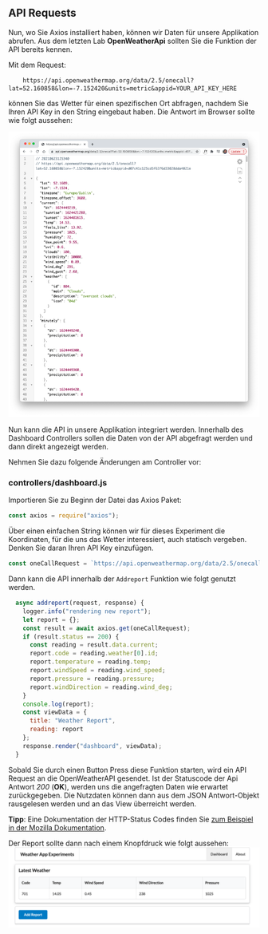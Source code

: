 ## API Requests

Nun, wo Sie Axios installiert haben, können wir Daten für unsere Applikation abrufen. 
Aus dem letzten Lab **OpenWeatherApi** sollten Sie die Funktion der API bereits kennen.

Mit dem Request:
```text
    https://api.openweathermap.org/data/2.5/onecall?lat=52.160858&lon=-7.152420&units=metric&appid=YOUR_API_KEY_HERE
```
können Sie das Wetter für einen spezifischen Ort abfragen, nachdem Sie Ihren API Key in den String eingebaut haben.
Die Antwort im Browser sollte wie folgt aussehen:

![img.png](img/API_Antwort.png)

Nun kann die API in unsere Applikation integriert werden.
Innerhalb des Dashboard Controllers sollen die Daten von der API abgefragt
werden und dann direkt angezeigt werden.

Nehmen Sie dazu folgende Änderungen am Controller vor:

### controllers/dashboard.js

Importieren Sie zu Beginn der Datei das Axios Paket:
```js
const axios = require("axios");
```

Über einen einfachen String können wir für dieses Experiment die Koordinaten, für die uns das Wetter interessiert, auch statisch vergeben.
Denken Sie daran Ihren API Key einzufügen.
```js
const oneCallRequest = `https://api.openweathermap.org/data/2.5/onecall?lat=52.160858&lon=-7.152420&units=metric&appid=YOUR_KEY_HERE`
```

Dann kann die API innerhalb der `Addreport` Funktion wie folgt genutzt werden.
```js
  async addreport(request, response) {
    logger.info("rendering new report");
    let report = {};
    const result = await axios.get(oneCallRequest);
    if (result.status == 200) {
      const reading = result.data.current;
      report.code = reading.weather[0].id;
      report.temperature = reading.temp;
      report.windSpeed = reading.wind_speed;
      report.pressure = reading.pressure;
      report.windDirection = reading.wind_deg;
    }
    console.log(report);
    const viewData = {
      title: "Weather Report",
      reading: report
    };
    response.render("dashboard", viewData);
  }
```

Sobald Sie durch einen Button Press diese Funktion starten, wird ein API Request an die OpenWeatherAPI gesendet.
Ist der Statuscode der Api Antwort *200* (**OK**), werden uns die angefragten Daten wie erwartet zurückgegeben.
Die Nutzdaten können dann aus dem JSON Antwort-Objekt rausgelesen werden und an das View überreicht werden.

**Tipp**: Eine Dokumentation der HTTP-Status Codes finden Sie [zum Beispiel in der Mozilla Dokumentation](https://developer.mozilla.org/de/docs/Web/HTTP/Status).

Der Report sollte dann nach einem Knopfdruck wie folgt aussehen:
![img.png](img/report.png)


